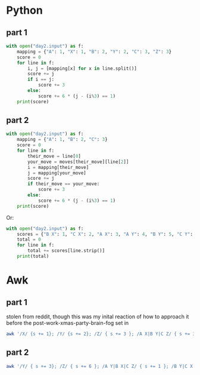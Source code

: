 # Python

## part 1

```python
with open("day2.input") as f:
    mapping = {"A": 1, "X": 1, "B": 2, "Y": 2, "C": 3, "Z": 3}
    score = 0
    for line in f:
        i, j = [mapping[x] for x in line.split()]
        score += j
        if i == j:
            score += 3
        else:
            score += 6 * (j - (i%3) == 1)
    print(score)
```

## part 2

```python
with open("day2.input") as f:
    mapping = {"A": 1, "B": 2, "C": 3}
    score = 0
    for line in f:
        their_move = line[0]
        your_move = moves[their_move][line[2]]
        i = mapping[their_move]
        j = mapping[your_move]
        score += j
        if their_move == your_move:
            score += 3
        else:
            score += 6 * (j - (i%3) == 1)
    print(score)
```

Or:

```python
with open("day2.input") as f:
    scores = {"B X": 1, "C X": 2, "A X": 3, "A Y": 4, "B Y": 5, "C Y": 6, "C Z": 7, "A Z": 8, "B Z": 9}
    total = 0
    for line in f:
        total += scores[line.strip()]
    print(total)
```

# Awk

## part 1

stolen from reddit, though this was my inital reaction of how to approach it before the post-work-xmas-party-brain-fog set in

```bash
awk '/X/ {s += 1}; /Y/ {s += 2}; /Z/ { s += 3 }; /A X|B Y|C Z/ { s += 3}; /A Y|B Z|C X/ { s += 6}; END {print s}' day2.input
```

## part 2

```bash
awk '/Y/ { s += 3}; /Z/ { s += 6 }; /A Y|B X|C Z/ { s += 1 }; /B Y|C X|A Z/ { s += 2 }; /C Y|A X|B Z/ { s += 3}; END {print s}' day2.input
```

